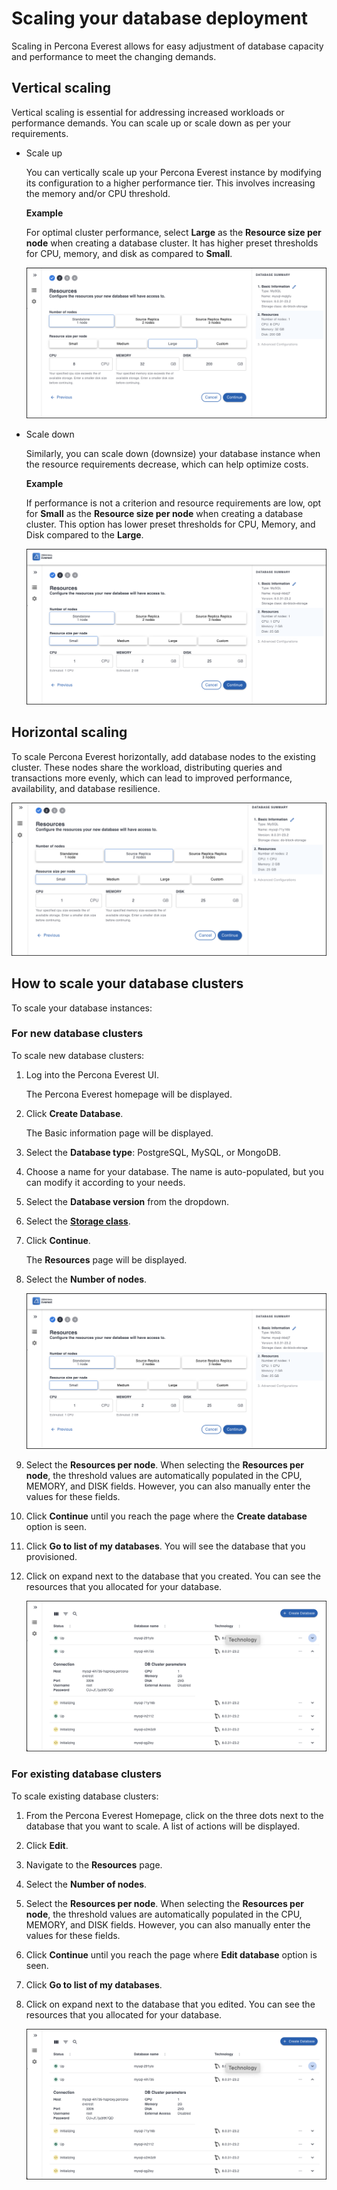 # Scaling your database deployment

Scaling in Percona Everest allows for easy adjustment of database capacity and performance to meet the changing demands.

## Vertical scaling
            
Vertical scaling is essential for addressing increased workloads or performance demands. You can scale up or scale down as per your requirements. 
        
* Scale up

    You can vertically scale up your Percona Everest instance by modifying its configuration to a higher performance tier. This involves increasing the memory and/or CPU threshold.       
    
    **Example**
        
    For optimal cluster performance, select **Large** as the **Resource size per node** when creating a database cluster. It has higher preset thresholds for CPU, memory, and disk as compared to **Small**.            
    
    ![!image](images/everest_scale_vertically_up.png)

* Scale down 

    Similarly, you can scale down (downsize) your database instance when the resource requirements decrease, which can help optimize costs.
            
    **Example**
      
    If performance is not a criterion and resource requirements are low, opt for **Small** as the **Resource size per node** when creating a database cluster. This option has lower preset thresholds for CPU, Memory, and Disk compared to the **Large**.        
    
    ![!image](images/everest_db_scaling.png)

## Horizontal scaling

To scale Percona Everest horizontally, add database nodes to the existing cluster. These nodes share the workload, distributing queries and transactions more evenly, which can lead to improved performance, availability, and database resilience.

![!image](images/everest_scale_horizontally.png)

## How to scale your database clusters

To scale your database instances:

### For new database clusters

To scale new database clusters:

1. Log into the Percona Everest UI. 

    The Percona Everest homepage will be displayed.

2. Click **Create Database**.

    The Basic information page will be displayed.

3. Select the **Database type**: PostgreSQL, MySQL, or MongoDB.

4. Choose a name for your database. The name is auto-populated, but you can modify it according to your needs.

5. Select the **Database version** from the dropdown.

6. Select the **[Storage class]()**.

7. Click **Continue**.

    The **Resources** page will be displayed.

8. Select the **Number of nodes**. 

    ![!image](images/everest_db_scaling.png)

9. Select the **Resources per node**. When selecting the **Resources per node**, the threshold values are automatically populated in the CPU, MEMORY, and DISK fields. However, you can also manually enter the values for these fields.

        
10. Click **Continue** until you reach the page where the **Create database** option is seen.

11. Click **Go to list of my databases**. You will see the database that you provisioned.

12. Click on expand next to the database that you created. You can see the resources that you allocated for your database.

    ![!image](images/everest_resources_allocated.png)

### For existing database clusters

To scale existing database clusters:

1. From the Percona Everest Homepage, click on the three dots next to the database that you want to scale. A list of actions will be displayed.
2. Click **Edit**.
3. Navigate to the **Resources** page.
4. Select the **Number of nodes**. 
5. Select the **Resources per node**. When selecting the **Resources per node**, the threshold values are automatically populated in the CPU, MEMORY, and DISK fields. However, you can also manually enter the values for these fields.
6. Click **Continue** until you reach the page where **Edit database** option is seen.

7. Click **Go to list of my databases**.

8. Click on expand next to the database that you edited. You can see the resources that you allocated for your database.

    ![!image](images/everest_resources_allocated.png)





